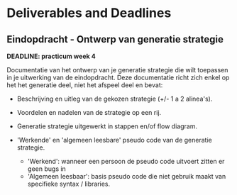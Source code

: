 # Deliverables and Deadlines


##  Eindopdracht - Ontwerp van generatie strategie
**DEADLINE: practicum week 4**

  Documentatie van het ontwerp van je generatie strategie die wilt toepassen in je uitwerking van de eindopdracht.  Deze documentatie richt zich enkel op het het generatie deel, niet het afspeel deel en bevat:

  - Beschrijving en uitleg van de gekozen strategie (+/- 1 a 2 alinea's).

  - Voordelen en nadelen van de strategie op een rij.

  - Generatie strategie uitgewerkt in stappen en/of flow diagram.

  - 'Werkende' en 'algemeen leesbare' pseudo code van de generatie strategie.
    - 'Werkend': wanneer een persoon de pseudo code uitvoert zitten er geen bugs in
    - 'Algemeen leesbaar': basis pseudo code die niet gebruik maakt van specifieke syntax / libraries.
